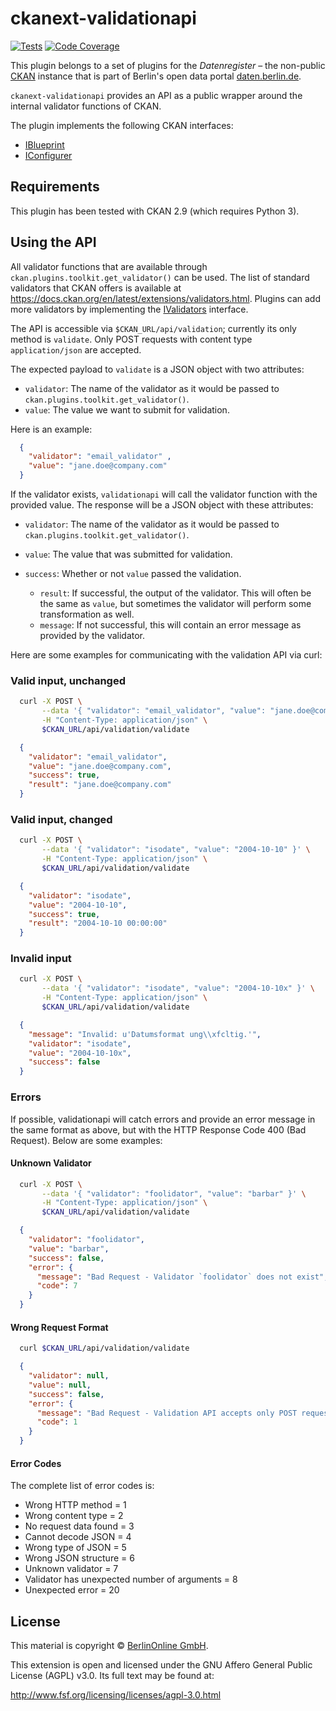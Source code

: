 # ckanext-validationapi

[![Tests](https://github.com/berlinonline/ckanext-validationapi/actions/workflows/test.yml/badge.svg?branch=master)](https://github.com/berlinonline/ckanext-validationapi/actions)
[![Code Coverage](https://codecov.io/github/berlinonline/ckanext-validationapi/coverage.svg?branch=master)](http://codecov.io/github/berlinonline/ckanext-validationapi?branch=master)

This plugin belongs to a set of plugins for the _Datenregister_ – the non-public [CKAN](https://ckan.org) instance that is part of Berlin's open data portal [daten.berlin.de](https://daten.berlin.de).

`ckanext-validationapi` provides an API as a public wrapper around the internal validator functions of CKAN.

The plugin implements the following CKAN interfaces:

- [IBlueprint](http://docs.ckan.org/en/latest/extensions/plugin-interfaces.html#ckan.plugins.interfaces.IBlueprint)
- [IConfigurer](http://docs.ckan.org/en/latest/extensions/plugin-interfaces.html#ckan.plugins.interfaces.IConfigurer)

## Requirements

This plugin has been tested with CKAN 2.9 (which requires Python 3).

## Using the API

 All validator functions that are available through
`ckan.plugins.toolkit.get_validator()` can be used.
The list of standard validators that CKAN offers is available at https://docs.ckan.org/en/latest/extensions/validators.html.
Plugins can add more validators by implementing the 
[IValidators](https://docs.ckan.org/en/latest/extensions/plugin-interfaces.html#ckan.plugins.interfaces.IValidators) interface.

The API is accessible via `$CKAN_URL/api/validation`; currently its only method is 
`validate`.
Only POST requests with content type `application/json` are accepted.

The expected payload to `validate` is a JSON object with two attributes:

- `validator`: The name of the validator as it would be passed to `ckan.plugins.toolkit.get_validator()`.
- `value`: The value we want to submit for validation.

Here is an example:

```json
  {
    "validator": "email_validator" ,
    "value": "jane.doe@company.com"
  }
```

If the validator exists, `validationapi` will call the validator function with the provided value.
The response will be a JSON object with these attributes:

- `validator`: The name of the validator as it would be passed to `ckan.plugins.toolkit.get_validator()`.
- `value`: The value that was submitted for validation.
- `success`: Whether or not `value` passed the validation.

  - `result`: If successful, the output of the validator.
  This will often be the same as `value`, but sometimes the validator will perform some transformation as well.
  - `message`: If not successful, this will contain an error message as provided by the validator.

Here are some examples for communicating with the validation API via curl:

### Valid input, unchanged 

```bash
  curl -X POST \
       --data '{ "validator": "email_validator", "value": "jane.doe@company.com" }' \
       -H "Content-Type: application/json" \
       $CKAN_URL/api/validation/validate
```

```json
  {
    "validator": "email_validator",
    "value": "jane.doe@company.com",
    "success": true,
    "result": "jane.doe@company.com"
  }
```

### Valid input, changed 

```bash
  curl -X POST \
       --data '{ "validator": "isodate", "value": "2004-10-10" }' \
       -H "Content-Type: application/json" \
       $CKAN_URL/api/validation/validate
```

```json
  {
    "validator": "isodate",
    "value": "2004-10-10",
    "success": true,
    "result": "2004-10-10 00:00:00"
  }
```

### Invalid input

```bash
  curl -X POST \
       --data '{ "validator": "isodate", "value": "2004-10-10x" }' \
       -H "Content-Type: application/json" \
       $CKAN_URL/api/validation/validate
```

```json
  {
    "message": "Invalid: u'Datumsformat ung\\xfcltig.'",
    "validator": "isodate",
    "value": "2004-10-10x",
    "success": false
  }
```

### Errors

If possible, validationapi will catch errors and provide an error message in the same format as above, but with 
the HTTP Response Code 400 (Bad Request). Below are some examples:

#### Unknown Validator

```bash
  curl -X POST \
       --data '{ "validator": "foolidator", "value": "barbar" }' \
       -H "Content-Type: application/json" \
       $CKAN_URL/api/validation/validate
```

```json
  {
    "validator": "foolidator",
    "value": "barbar",
    "success": false,
    "error": {
      "message": "Bad Request - Validator `foolidator` does not exist",
      "code": 7
    }
  }
```

#### Wrong Request Format

```bash
  curl $CKAN_URL/api/validation/validate
```

```json
  {
    "validator": null,
    "value": null,
    "success": false,
    "error": {
      "message": "Bad Request - Validation API accepts only POST requests with content type 'application/json'.",
      "code": 1
    }
  }
```

#### Error Codes

The complete list of error codes is:

* Wrong HTTP method = 1
* Wrong content type = 2
* No request data found = 3
* Cannot decode JSON = 4
* Wrong type of JSON = 5
* Wrong JSON structure = 6
* Unknown validator = 7
* Validator has unexpected number of arguments = 8
* Unexpected error = 20


## License

This material is copyright ©
[BerlinOnline GmbH](https://www.berlinonline.net/).

This extension is open and licensed under the GNU Affero General Public License (AGPL) v3.0.
Its full text may be found at:

http://www.fsf.org/licensing/licenses/agpl-3.0.html
